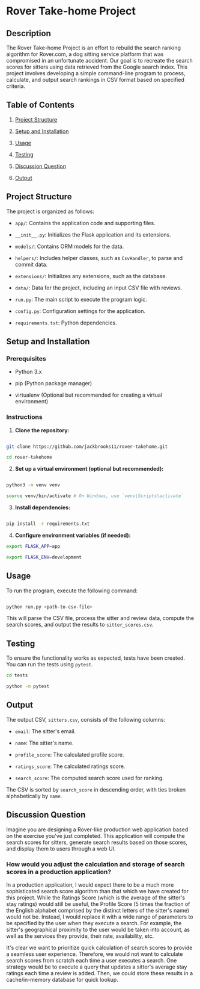 # Rover Take-home Project

## Description

The Rover Take-home Project is an effort to rebuild the search ranking algorithm for Rover.com, a dog sitting service platform that was compromised in an unfortunate accident. Our goal is to recreate the search scores for sitters using data retrieved from the Google search index. This project involves developing a simple command-line program to process, calculate, and output search rankings in CSV format based on specified criteria.
## Table of Contents

1. [Project Structure](#project-structure)

2. [Setup and Installation](#setup-and-installation)

3. [Usage](#usage)

4. [Testing](#testing)

5. [Discussion Question](#discussion-question)

6. [Output](#output)

## Project Structure

The project is organized as follows:

- `app/`: Contains the application code and supporting files.

- `__init__.py`: Initializes the Flask application and its extensions.

- `models/`: Contains ORM models for the data.

- `helpers/`: Includes helper classes, such as `CsvHandler`, to parse and commit data.

- `extensions/`: Initializes any extensions, such as the database.

- `data/`: Data for the project, including an input CSV file with reviews.

- `run.py`: The main script to execute the program logic.

- `config.py`: Configuration settings for the application.

- `requirements.txt`: Python dependencies.

## Setup and Installation

### Prerequisites

- Python 3.x

- pip (Python package manager)

- virtualenv (Optional but recommended for creating a virtual environment)

### Instructions

1. **Clone the repository:**

```bash

git clone https://github.com/jackbrooks11/rover-takehome.git

cd rover-takehome

```

2. **Set up a virtual environment (optional but recommended):**

```bash

python3 -m venv venv

source venv/bin/activate # On Windows, use `venv\Scripts\activate`

```

3. **Install dependencies:**

```bash

pip install -r requirements.txt

```

4. **Configure environment variables (if needed):**
```bash
export FLASK_APP=app

export FLASK_ENV=development
```
## Usage

To run the program, execute the following command:

```bash

python run.py <path-to-csv-file>

```

This will parse the CSV file, process the sitter and review data, compute the search scores, and output the results to `sitter_scores.csv`.

## Testing

To ensure the functionality works as expected, tests have been created. You can run the tests using `pytest`.

```bash
cd tests

python -m pytest
```
## Output

The output CSV, `sitters.csv`, consists of the following columns:

- `email`: The sitter's email.

- `name`: The sitter's name.

- `profile_score`: The calculated profile score.

- `ratings_score`: The calculated ratings score.

- `search_score`: The computed search score used for ranking.

The CSV is sorted by `search_score` in descending order, with ties broken alphabetically by `name`.


## Discussion Question

Imagine you are designing a Rover-like production web application based on the exercise you've just completed. This application will compute the search scores for sitters, generate search results based on those scores, and display them to users through a web UI.

### How would you adjust the calculation and storage of search scores in a production application?

In a production application, I would expect there to be a much more sophisticated search score algorithm than that which we have created for this project. While the Ratings Score (which is the average of the sitter's stay ratings) would still be useful, the Profile Score (5 times the fraction of the English alphabet comprised by the distinct letters of the sitter's name) would not be. Instead, I would replace it with a wide range of parameters to be specified by the user when they execute a search. For example, the sitter's geographical proximity to the user would be taken into account, as well as the services they provide, their rate, availability, etc.

It's clear we want to prioritize quick calculation of search scores to provide a seamless user experience. Therefore, we would not want to calculate search scores from scratch each time a user executes a search. One strategy would be to execute a query that updates a sitter's average stay ratings each time a review is added. Then, we could store these results in a cache/in-memory database for quick lookup.